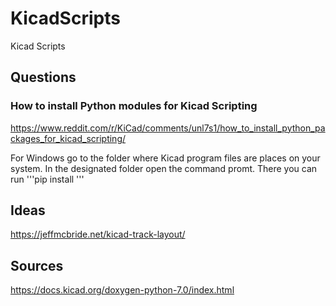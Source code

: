 # KicadScripts
Kicad Scripts

## Questions

### How to install Python modules for Kicad Scripting

https://www.reddit.com/r/KiCad/comments/unl7s1/how_to_install_python_packages_for_kicad_scripting/


For Windows go to the folder where Kicad program files are places on your system. In the designated folder open the command promt. There you can run '''pip install <module name>'''

## Ideas

https://jeffmcbride.net/kicad-track-layout/

## Sources
https://docs.kicad.org/doxygen-python-7.0/index.html


